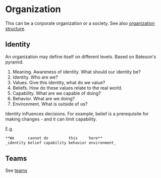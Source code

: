 # Organization

This can be a corporate organization or a society. See also [organization structure](../systems/organization-structure.md).



## Identity

 An organization may define itself on different levels. Based on Bateson's pyramid.

1. Meaning. Awareness of identity. What should our identity be?
2. Identity. Who are we?
3. Values. Give this identity, what do we value?
4. Beliefs. How do these values relate to the real world.
5. Capability. What are we capable of doing?
6. Behavior. What are we doing?
7. Environment. What is outside of us?

Identity influences decisions. For example, belief is a prerequisite for making changes - and it can limit capability. 

E.g.

```markdown
**We      cannot do         this     here**
_identity belief capability behavior environment_
```



## Teams

See [teams](teams.md)
